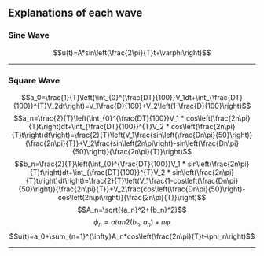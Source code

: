 ## Explanations of each wave
### Sine Wave
$$u(t)=A*sin\left(\frac{2\pi}{T}t+\varphi\right)$$

---

### Square Wave
$$a_0=\frac{1}{T}\left(\int_{0}^{\frac{DT}{100}}V_1dt+\int_{\frac{DT}{100}}^{T}V_2dt\right)=V_1\frac{D}{100}+V_2\left(1-\frac{D}{100}\right)$$
$$a_n=\frac{2}{T}\left(\int_{0}^{\frac{DT}{100}}V_1 * cos\left(\frac{2n\pi}{T}t\right)dt+\int_{\frac{DT}{100}}^{T}V_2 * cos\left(\frac{2n\pi}{T}t\right)dt\right)=\frac{2}{T}\left(V_1\frac{sin\left(\frac{Dn\pi}{50}\right)}{\frac{2n\pi}{T}}+V_2\frac{sin\left(2n\pi\right)-sin\left(\frac{Dn\pi}{50}\right)}{\frac{2n\pi}{T}}\right)$$
$$b_n=\frac{2}{T}\left(\int_{0}^{\frac{DT}{100}}V_1 * sin\left(\frac{2n\pi}{T}t\right)dt+\int_{\frac{DT}{100}}^{T}V_2 * sin\left(\frac{2n\pi}{T}t\right)dt\right)=\frac{2}{T}\left(V_1\frac{1-cos\left(\frac{Dn\pi}{50}\right)}{\frac{2n\pi}{T}}+V_2\frac{cos\left(\frac{Dn\pi}{50}\right)-cos\left(2n\pi\right)}{\frac{2n\pi}{T}}\right)$$
$$A_n=\sqrt{{a_n}^2+{b_n}^2}$$
$$\phi_n=atan2(b_n, a_n)+n\varphi$$
$$u(t)=a_0+\sum_{n=1}^{\infty}A_n*cos\left(\frac{2n\pi}{T}t-\phi_n\right)$$

---

